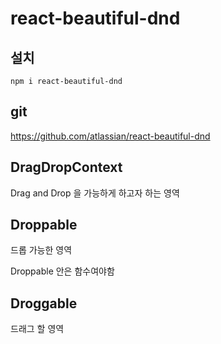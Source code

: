 # react-beautiful-dnd

## 설치
`npm i react-beautiful-dnd`

## git
https://github.com/atlassian/react-beautiful-dnd

## DragDropContext
Drag and Drop 을 가능하게 하고자 하는 영역

## Droppable
드롭 가능한 영역

Droppable 안은 함수여야함



## Droggable
드래그 할 영역

### 
